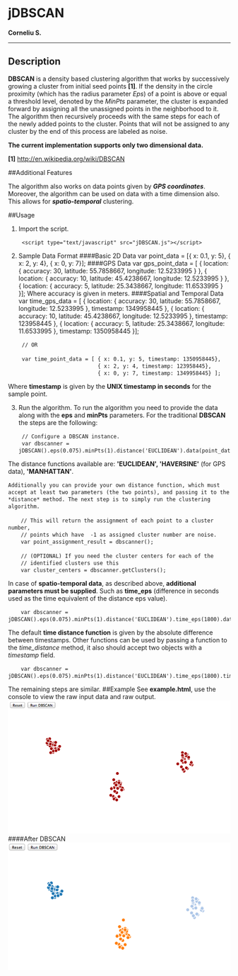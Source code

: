 # jDBSCAN 
**Corneliu S.**

---
## Description

**DBSCAN** is a density based clustering algorithm that works by successively growing a cluster from initial seed points **[1]**. If the density in the circle proximity (which has the radius parameter *Eps*) of a point is above or equal a threshold level, denoted by the *MinPts* parameter, the cluster is expanded forward by assigning all the unassigned points in the neighborhood to it. The algorithm then recursively proceeds with the same steps for each of the newly added points to the cluster. Points that will not be assigned to any cluster by the end of this process are labeled as noise. 

**The current implementation supports only two dimensional data.**

**[1]** http://en.wikipedia.org/wiki/DBSCAN


##Additional Features

 The algorithm also works on data points given by ***GPS coordinates***. Moreover, the algorithm can be used on data with a time dimension also. This allows for ***spatio-temporal*** clustering.   
 
##Usage
1. Import the script.

		<script type="text/javascript" src="jDBSCAN.js"></script>
		
2. Sample Data Format
####Basic 2D Data
		var point_data = [{ x: 0.1, y: 5}, { x: 2, y: 4}, { x: 0, y: 7}];
####GPS Data
		var gps_point_data = [ { location: {
									accuracy: 30,
									latitude: 55.7858667,
									longitude: 12.5233995
									}
								 },
		                        { location: {
									accuracy: 10,
									latitude: 45.4238667,
									longitude: 12.5233995
									}
								 },
		                       { location: {
									accuracy: 5,
									latitude: 25.3438667,
									longitude: 11.6533995
									}
								 }];
Where accuracy is given in meters.
####Spatial and Temporal Data
		var time_gps_data = [ { location: {
									accuracy: 30,
									latitude: 55.7858667,
									longitude: 12.5233995
									},
								 timestamp: 1349958445
								 },
		                        { location: {
									accuracy: 10,
									latitude: 45.4238667,
									longitude: 12.5233995
									},
									timestamp: 123958445
								 },
		                       { location: {
									accuracy: 5,
									latitude: 25.3438667,
									longitude: 11.6533995
									},
									timestamp: 1350958445
								 }];
								 
		// OR
		
		var time_point_data = [ { x: 0.1, y: 5, timestamp: 1350958445}, 
			                    { x: 2, y: 4, timestamp: 123958445},
			                    { x: 0, y: 7, timestamp: 1349958445} ];
Where **timestamp** is given by the **UNIX timestamp in seconds** for the sample point.

3. Run the algorithm. 
To run the algorithm you need to provide the data along with the **eps** and **minPts** parameters. For the traditional **DBSCAN** the steps are the following: 

		// Configure a DBSCAN instance.
		var dbscanner = jDBSCAN().eps(0.075).minPts(1).distance('EUCLIDEAN').data(point_data);
The distance functions available are: **'EUCLIDEAN', 'HAVERSINE'** (for GPS data), **'MANHATTAN'**.

 	Additionally you can provide your own distance function, which must accept at least two parameters (the two points), and passing it to the *distance* method. The next step is to simply run the clustering algorithm.
		
		// This will return the assignment of each point to a cluster number, 
		// points which have  -1 as assigned cluster number are noise.
		var point_assignment_result = dbscanner();
		
		// (OPTIONAL) If you need the cluster centers for each of the
		// identified clusters use this 
		var cluster_centers = dbscanner.getClusters();
In case of **spatio-temporal data**, as described above, **additional parameters must be supplied**. Such as **time_eps** (difference in seconds used as the time equivalent of the distance eps value).

		var dbscanner = jDBSCAN().eps(0.075).minPts(1).distance('EUCLIDEAN').time_eps(1800).data(data);
The default **time distance function** is given by the absolute difference between timestamps. Other functions can be used by passing a function to the *time_distance* method, it also should accept two objects with a *timestamp* field.

		var dbscanner = jDBSCAN().eps(0.075).minPts(1).distance('EUCLIDEAN').time_eps(1800).time_distance(custom_function).data(data);
The remaining steps are similar.
##Example
See **example.html**, use the console to view the raw input data and raw output.
![](example/default.png)
####After DBSCAN
![](example/clusters.png)
